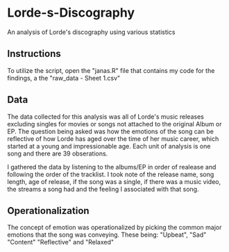 # Lorde-s-Discography
An analysis of Lorde's discography using various statistics
## **Instructions**
To utilize the script, open the "janas.R" file that contains my code for the findings, a the "raw_data - Sheet 1.csv"


## **Data**
The data collected for this analysis was all of Lorde's music releases excluding singles for movies or songs not attached to the original Album or EP. The question being asked was how the emotions of the song can be reflective of how Lorde has aged over the time of her music career, which started at a young and impressionable age. Each unit of analysis is one song and there are 39 obserations.

I gathered the data by listening to the albums/EP in order of realease and following the order of the tracklist. I took note of the release name, song length, age of release, if the song was a single, if there was a music video, the streams a song had and the feeling I associated with that song. 


## **Operationalization**
The concept of emotion was operationalized by picking the common major emotions that the song was conveying. These being: "Upbeat", "Sad" "Content" "Reflective" and "Relaxed"
